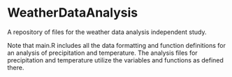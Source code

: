 # WeatherDataAnalysis
A repository of files for the weather data analysis independent study.

Note that main.R includes all the data formatting and function definitions for an analysis of precipitation and temperature. The analysis files for precipitation and temperature utilize the variables and functions as defined there.